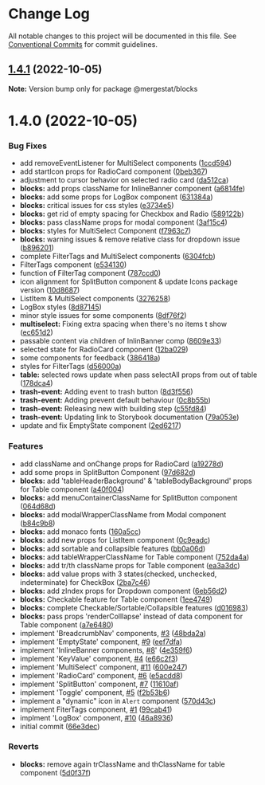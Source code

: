 # Change Log

All notable changes to this project will be documented in this file.
See [Conventional Commits](https://conventionalcommits.org) for commit guidelines.

## [1.4.1](https://github.com/mergestat/blocks/compare/@mergestat/blocks@1.4.0...@mergestat/blocks@1.4.1) (2022-10-05)

**Note:** Version bump only for package @mergestat/blocks





# 1.4.0 (2022-10-05)


### Bug Fixes

* add removeEventListener for MultiSelect components ([1ccd594](https://github.com/mergestat/blocks/commit/1ccd5945be8a99e0c6decc4c04e7b78283b2e2b6))
* add startIcon props for RadioCard component ([0beb367](https://github.com/mergestat/blocks/commit/0beb367e5575d653c8ec3a184b49e8319ef584f4))
* adjustment to cursor behavior on selected radio card ([da512ca](https://github.com/mergestat/blocks/commit/da512ca8696b428db96454415ad7798133c503eb))
* **blocks:** add props className for InlineBanner component ([a6814fe](https://github.com/mergestat/blocks/commit/a6814fe24ca923b7801e6b501f24768706db82cb))
* **blocks:** add some props for LogBox component ([631384a](https://github.com/mergestat/blocks/commit/631384a5b9d798867d5c55646a93b87fafb3e34f))
* **blocks:** critical issues for css styles ([e3734e5](https://github.com/mergestat/blocks/commit/e3734e577639cea848550fff1b96c1d42de309dc))
* **blocks:** get rid of empty spacing for Checkbox and Radio ([589122b](https://github.com/mergestat/blocks/commit/589122b9b5cdee2a0f53cf937f9acd0d39dc80c5))
* **blocks:** pass className props for modal component ([3af15c4](https://github.com/mergestat/blocks/commit/3af15c4d6b3c1531fce8adeda7f0261b16cd19ff))
* **blocks:** styles for MultiSelect Component ([f7963c7](https://github.com/mergestat/blocks/commit/f7963c7c28c882348fdf2f673c3b2eb364b83eaf))
* **blocks:** warning issues & remove relative class for dropdown issue ([b896201](https://github.com/mergestat/blocks/commit/b8962014ccdac39d7b1505b9599ab18a7e139b14))
* complete FilterTags and MultiSelect components ([6304fcb](https://github.com/mergestat/blocks/commit/6304fcb9798b1ad7984fd208b03206f73de93baf))
* FilterTags component ([e534130](https://github.com/mergestat/blocks/commit/e53413060069cf43487ad0a3a6d5923e673511d6))
* function of FilterTag component ([787ccd0](https://github.com/mergestat/blocks/commit/787ccd0f41cd0232fdcffb8c9d5963e39b6cb074))
* icon alignment for SplitButton component & update Icons package version ([10d8687](https://github.com/mergestat/blocks/commit/10d8687a439d8ae8a7c70a9ee43e7eff4e9b5be0))
* ListItem & MultiSelect components ([3276258](https://github.com/mergestat/blocks/commit/3276258852d0e0dba7a65981874fced0d31bbbab))
* LogBox styles ([8d87145](https://github.com/mergestat/blocks/commit/8d871455c67cccc87a60ed61f4eadfbb42c6bab3))
* minor style issues for some components ([8df76f2](https://github.com/mergestat/blocks/commit/8df76f2dfd170e5944ab61f5a23a3304d49fca82))
* **multiselect:** Fixing extra spacing when there's no items t show ([ec651d2](https://github.com/mergestat/blocks/commit/ec651d23abe38edbb93e665a61afd958b4adaa96))
* passable content via children of InlinBanner comp ([8609e33](https://github.com/mergestat/blocks/commit/8609e33d3c7ffea0e58678e698c1c2ab9cfc7f13))
* selected state for RadioCard component ([12ba029](https://github.com/mergestat/blocks/commit/12ba029a005e076e3df330052010397a2973db68))
* some components for feedback ([386418a](https://github.com/mergestat/blocks/commit/386418a2a9768df67e7434f6c975472f8118fc72))
* styles for FilterTags ([d56000a](https://github.com/mergestat/blocks/commit/d56000a43615f5ce627ef2e46fcd048ef1d07bbd))
* **table:** selected rows update when pass selectAll props from out of table ([178dca4](https://github.com/mergestat/blocks/commit/178dca4e4bbe3ebc189902e87a5c625873749680))
* **trash-event:** Adding event to trash button ([8d3f556](https://github.com/mergestat/blocks/commit/8d3f5565ff4dd255c6571e1d09131d02d5f85bfc))
* **trash-event:** Adding prevent default behaviour ([0c8b55b](https://github.com/mergestat/blocks/commit/0c8b55b83b4412f7eec921f8f1ce4965f36d3f3f))
* **trash-event:** Releasing new with building step ([c55fd84](https://github.com/mergestat/blocks/commit/c55fd84be7c4bed7485926cf712acef8fdf21641))
* **trash-event:** Updating link to Storybook documentation ([79a053e](https://github.com/mergestat/blocks/commit/79a053e399de4522064766eb6920ebf58eb02a29))
* update and fix EmptyState component ([2ed6217](https://github.com/mergestat/blocks/commit/2ed6217a9055bab39a0b021c24c14734410534cd))


### Features

* add className and onChange props for RadioCard ([a19278d](https://github.com/mergestat/blocks/commit/a19278d2f773ce44ea470b8bc2dd9391be23158c))
* add some props in SplitButton Component ([97d682d](https://github.com/mergestat/blocks/commit/97d682da2556024a8e2485e97fc6f08690d733eb))
* **blocks:** add 'tableHeaderBackground' & 'tableBodyBackground' props for Table component ([a40f004](https://github.com/mergestat/blocks/commit/a40f0044652453e0bd50f284357634763e5a73cc))
* **blocks:** add menuContainerClassName for SplitButton component ([064d68d](https://github.com/mergestat/blocks/commit/064d68d3daa817821a24cc6703ad44a6d46aba70))
* **blocks:** add modalWrapperClassName from Modal component ([b84c9b8](https://github.com/mergestat/blocks/commit/b84c9b8989d7cd18d07573904511fd7e20555f49))
* **blocks:** add monaco fonts ([160a5cc](https://github.com/mergestat/blocks/commit/160a5cc732f58ade2ec2e53fb63d3900d853ac81))
* **blocks:** add new props for ListItem component ([0c9eadc](https://github.com/mergestat/blocks/commit/0c9eadc1d721b54481c1df4f9effc40b781e2d28))
* **blocks:** add sortable and collapsible features ([bb0a06d](https://github.com/mergestat/blocks/commit/bb0a06dd6962e2b60936f8d5044708b53d6664b8))
* **blocks:** add tableWrapperClassName for Table component ([752da4a](https://github.com/mergestat/blocks/commit/752da4a88df1b682a6e6ed28f3488a3f8043eecc))
* **blocks:** add tr/th className props for Table component ([ea3a3dc](https://github.com/mergestat/blocks/commit/ea3a3dc4c2f25a2d911a6ea0d23eb21c7f0df077))
* **blocks:** add value props with 3 states(checked, unchecked, indeterminate) for CheckBox ([2ba7c46](https://github.com/mergestat/blocks/commit/2ba7c462b14608f8cf8a9d586820b5d2fb33833d))
* **blocks:** add zIndex props for Dropdown component ([6eb56d2](https://github.com/mergestat/blocks/commit/6eb56d26b841d9dd0154714eba6278c8f3249768))
* **blocks:** Checkable feature for Table component ([1ee4749](https://github.com/mergestat/blocks/commit/1ee47495d8380e074ef85d6c5985b55cc0a87ee4))
* **blocks:** complete Checkable/Sortable/Collapsible features ([d016983](https://github.com/mergestat/blocks/commit/d016983d7d6b789bafa52dac8f166dcb19aa558b))
* **blocks:** pass props 'renderColllapse' instead of data component for Table component ([a7e6480](https://github.com/mergestat/blocks/commit/a7e64800b015c370828d1216f03d087a252d7d27))
* implement 'BreadcrumbNav' components, [#3](https://github.com/mergestat/blocks/issues/3) ([48bda2a](https://github.com/mergestat/blocks/commit/48bda2ae47052c28c8da2f3a6dc1549803ac9bad))
* implement 'EmptyState' component, [#9](https://github.com/mergestat/blocks/issues/9) ([eef7dfa](https://github.com/mergestat/blocks/commit/eef7dfa3dd6e67aae4ade8abbca8add8856a99d3))
* implement 'InlineBanner components, [#8](https://github.com/mergestat/blocks/issues/8)' ([4e359f6](https://github.com/mergestat/blocks/commit/4e359f6f538b871ba2cdb8ba8dd07881b1d8106a))
* implement 'KeyValue' component, [#4](https://github.com/mergestat/blocks/issues/4) ([e66c2f3](https://github.com/mergestat/blocks/commit/e66c2f35e662adceef3dd0b1bdb539b3a1950de2))
* implement 'MultiSelect' component, [#11](https://github.com/mergestat/blocks/issues/11) ([600e247](https://github.com/mergestat/blocks/commit/600e247d1094ee5f75e0850521eb3c0a861e691c))
* implement 'RadioCard' component, [#6](https://github.com/mergestat/blocks/issues/6) ([e5acdd8](https://github.com/mergestat/blocks/commit/e5acdd8a175851e541d2a4903e0d94f13d78effc))
* implement 'SplitButton' component, [#7](https://github.com/mergestat/blocks/issues/7) ([11610af](https://github.com/mergestat/blocks/commit/11610af1e495f839858824dfe86cb3d1985e3975))
* implement 'Toggle' component, [#5](https://github.com/mergestat/blocks/issues/5) ([f2b53b6](https://github.com/mergestat/blocks/commit/f2b53b65ece6fa954b8a610182cbf1a6c8a488b8))
* implement a "dynamic" icon in `Alert` component ([570d43c](https://github.com/mergestat/blocks/commit/570d43c9b433d737e67fde553e757d6dd5b07e94))
* implement FiterTags component, [#1](https://github.com/mergestat/blocks/issues/1) ([99cab41](https://github.com/mergestat/blocks/commit/99cab41f4743302b70eed7988c75310280bbb743))
* implment 'LogBox' component, [#10](https://github.com/mergestat/blocks/issues/10) ([46a8936](https://github.com/mergestat/blocks/commit/46a8936c0dcf3512f2d70f13e1eae0e260234b88))
* initial commit ([66e3dec](https://github.com/mergestat/blocks/commit/66e3dec14dfd6287e7d8e4889db6c653807a37d9))


### Reverts

* **blocks:** remove again trClassName and thClassName for table component ([5d0f37f](https://github.com/mergestat/blocks/commit/5d0f37f5ec5d9519ff8f444a90361fe0e12b2d08))
